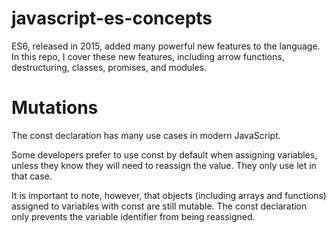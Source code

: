 # javascript-es-concepts
ES6, released in 2015, added many powerful new features to the language. In this repo, I cover these new features, including arrow functions, destructuring, classes, promises, and modules.


# Mutations
The const declaration has many use cases in modern JavaScript.

Some developers prefer to use const by default when assigning variables, unless they know they will need to reassign the value. They only use let in that case.

It is important to note, however, that objects (including arrays and functions) assigned to variables with const are still mutable. The const declaration only prevents the variable identifier from being reassigned.

